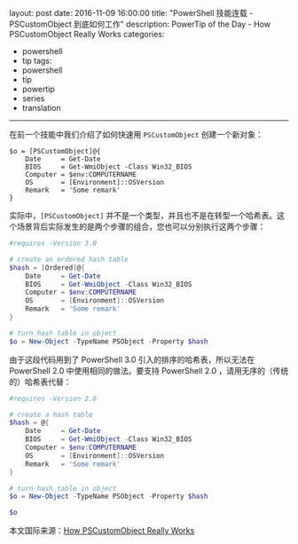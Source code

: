 ﻿layout: post
date: 2016-11-09 16:00:00
title: "PowerShell 技能连载 - PSCustomObject 到底如何工作"
description: PowerTip of the Day - How PSCustomObject Really Works
categories:
- powershell
- tip
tags:
- powershell
- tip
- powertip
- series
- translation
---
在前一个技能中我们介绍了如何快速用 `PSCustomObject` 创建一个新对象：

    $o = [PSCustomObject]@{
        Date     = Get-Date
        BIOS     = Get-WmiObject -Class Win32_BIOS
        Computer = $env:COMPUTERNAME
        OS       = [Environment]::OSVersion
        Remark   = 'Some remark'
    }

实际中，`[PSCustomObject]` 并不是一个类型，并且也不是在转型一个哈希表。这个场景背后实际发生的是两个步骤的组合，您也可以分别执行这两个步骤：

```powershell
#requires -Version 3.0

# create an ordered hash table
$hash = [Ordered]@{
    Date     = Get-Date
    BIOS     = Get-WmiObject -Class Win32_BIOS
    Computer = $env:COMPUTERNAME
    OS       = [Environment]::OSVersion
    Remark   = 'Some remark'
}

# turn hash table in object
$o = New-Object -TypeName PSObject -Property $hash
```

由于这段代码用到了 PowerShell 3.0 引入的排序的哈希表，所以无法在 PowerShell 2.0 中使用相同的做法。要支持 PowerShell 2.0 ，请用无序的（传统的）哈希表代替：

```powershell
#requires -Version 2.0

# create a hash table
$hash = @{
    Date     = Get-Date
    BIOS     = Get-WmiObject -Class Win32_BIOS
    Computer = $env:COMPUTERNAME
    OS       = [Environment]::OSVersion
    Remark   = 'Some remark'
}

# turn hash table in object
$o = New-Object -TypeName PSObject -Property $hash

$o
```

<!--more-->
本文国际来源：[How PSCustomObject Really Works](http://community.idera.com/powershell/powertips/b/tips/posts/how-pscustomobject-really-works)
